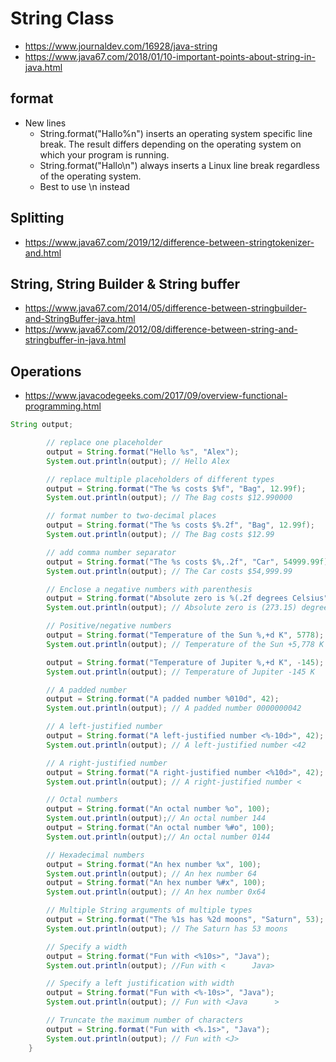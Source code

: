 # String Class

- https://www.journaldev.com/16928/java-string
- https://www.java67.com/2018/01/10-important-points-about-string-in-java.html

## format

- New lines
   - String.format("Hallo%n") inserts an operating system specific line break. The result differs depending on the operating system on which your program is running.
   - String.format("Hallo\n") always inserts a Linux line break regardless of the operating system.
   - Best to use \n instead 

## Splitting

- https://www.java67.com/2019/12/difference-between-stringtokenizer-and.html

## String, String Builder & String buffer

- https://www.java67.com/2014/05/difference-between-stringbuilder-and-StringBuffer-java.html
- https://www.java67.com/2012/08/difference-between-string-and-stringbuffer-in-java.html

## Operations

- https://www.javacodegeeks.com/2017/09/overview-functional-programming.html

```java
String output;

        // replace one placeholder
        output = String.format("Hello %s", "Alex");
        System.out.println(output); // Hello Alex

        // replace multiple placeholders of different types
        output = String.format("The %s costs $%f", "Bag", 12.99f);
        System.out.println(output); // The Bag costs $12.990000

        // format number to two-decimal places
        output = String.format("The %s costs $%.2f", "Bag", 12.99f);
        System.out.println(output); // The Bag costs $12.99

        // add comma number separator
        output = String.format("The %s costs $%,.2f", "Car", 54999.99f);
        System.out.println(output); // The Car costs $54,999.99

        // Enclose a negative numbers with parenthesis
        output = String.format("Absolute zero is %(.2f degrees Celsius", -273.15f);
        System.out.println(output); // Absolute zero is (273.15) degrees Celsius

        // Positive/negative numbers
        output = String.format("Temperature of the Sun %,+d K", 5778);
        System.out.println(output); // Temperature of the Sun +5,778 K

        output = String.format("Temperature of Jupiter %,+d K", -145);
        System.out.println(output); // Temperature of Jupiter -145 K

        // A padded number
        output = String.format("A padded number %010d", 42);
        System.out.println(output); // A padded number 0000000042

        // A left-justified number
        output = String.format("A left-justified number <%-10d>", 42);
        System.out.println(output); // A left-justified number <42        >

        // A right-justified number
        output = String.format("A right-justified number <%10d>", 42);
        System.out.println(output); // A right-justified number <        42>

        // Octal numbers
        output = String.format("An octal number %o", 100);
        System.out.println(output);// An octal number 144
        output = String.format("An octal number %#o", 100);
        System.out.println(output);// An octal number 0144

        // Hexadecimal numbers
        output = String.format("An hex number %x", 100);
        System.out.println(output); // An hex number 64
        output = String.format("An hex number %#x", 100);
        System.out.println(output); // An hex number 0x64

        // Multiple String arguments of multiple types
        output = String.format("The %1s has %2d moons", "Saturn", 53);
        System.out.println(output); // The Saturn has 53 moons

        // Specify a width
        output = String.format("Fun with <%10s>", "Java");
        System.out.println(output); //Fun with <      Java>

        // Specify a left justification with width
        output = String.format("Fun with <%-10s>", "Java");
        System.out.println(output); // Fun with <Java      >

        // Truncate the maximum number of characters
        output = String.format("Fun with <%.1s>", "Java");
        System.out.println(output); // Fun with <J>
    }

```
